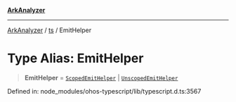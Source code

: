 [**ArkAnalyzer**](../../../../README.md)

***

[ArkAnalyzer](../../../../globals.md) / [ts](../README.md) / EmitHelper

# Type Alias: EmitHelper

> **EmitHelper** = [`ScopedEmitHelper`](../interfaces/ScopedEmitHelper.md) \| [`UnscopedEmitHelper`](../interfaces/UnscopedEmitHelper.md)

Defined in: node\_modules/ohos-typescript/lib/typescript.d.ts:3567
